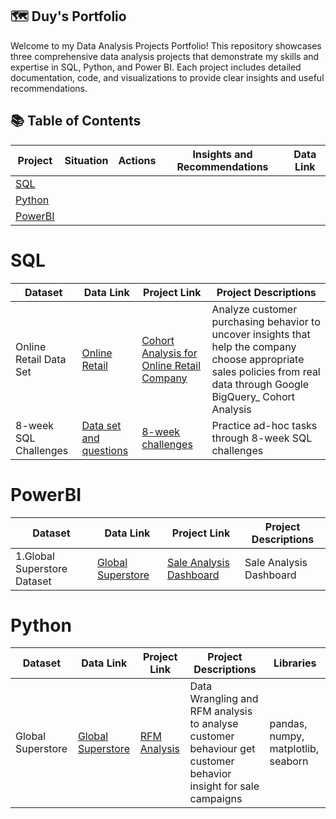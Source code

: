 ## 🗺 **Duy's Portfolio**
Welcome to my Data Analysis Projects Portfolio! This repository showcases three comprehensive data analysis projects that demonstrate my skills and expertise in SQL, Python, and Power BI. Each project includes detailed documentation, code, and visualizations to provide clear insights and useful recommendations.

## 📚 **Table of Contents**

Project | Situation | Actions | Insights and Recommendations | Data Link 
--- | ---| ---| ---| ---|
[SQL]() | | | | | [Online Retail](https://www.kaggle.com/datasets/tunguz/online-retail)
[Python]() | | | | | [Global Superstore](https://www.kaggle.com/datasets/apoorvaappz/global-super-store-dataset)
[PowerBI]() | | | | | [Global Superstore](https://www.kaggle.com/datasets/shekpaul/global-superstore)
# SQL

Dataset | Data Link | Project Link | Project Descriptions
--- | ---| ---| ---|
Online Retail Data Set | [Online Retail](https://www.kaggle.com/datasets/tunguz/online-retail) | [Cohort Analysis for Online Retail Company](https://github.com/AnhDuyVu/Business-Case-Analysis/tree/main/Cohort%20Analysis%20for%20Online%20Retail%20Company#readme)| Analyze customer purchasing behavior to uncover insights that help the company choose appropriate sales policies from real data through Google BigQuery_ Cohort Analysis
8-week SQL Challenges | [Data set and questions](https://8weeksqlchallenge.com/) | [8-week challenges](https://github.com/AnhDuyVu/Data-Analysis-Projects/tree/main/8-Week%20SQL%20Challenges) | Practice ad-hoc tasks through 8-week SQL challenges

# PowerBI

Dataset | Data Link | Project Link | Project Descriptions
---| ---| ---| --- |
1.Global Superstore Dataset | [Global Superstore](https://www.kaggle.com/datasets/shekpaul/global-superstore) | [Sale Analysis Dashboard](https://github.com/AnhDuyVu/Business-Case-Analysis/blob/main/Sale%20Analysis%20for%20Global%20Superstore/README.md)|Sale Analysis Dashboard

# Python
Dataset | Data Link | Project Link | Project Descriptions |Libraries
--- | --- | ---| --- | --- |
Global Superstore | [Global Superstore](https://www.kaggle.com/datasets/apoorvaappz/global-super-store-dataset) | [RFM Analysis](https://github.com/AnhDuyVu/Data-Analysis-Projects/blob/4fcd675d3c2719a258b970ad9b1236e8f4745429/RFM%20Analysis%20in%20Python/RFM_analysis_project_global_superstore_by_Python.ipynb)| Data Wrangling and RFM analysis to analyse customer behaviour get customer behavior insight for sale campaigns | pandas, numpy, matplotlib, seaborn
